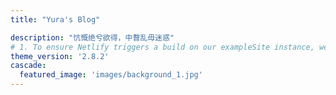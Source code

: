 ```yaml
---
title: "Yura's Blog"

description: "忼慨绝兮欲得，中瞀乱毋迷惑"
# 1. To ensure Netlify triggers a build on our exampleSite instance, we need to change a file in the exampleSite directory.
theme_version: '2.8.2'
cascade:
  featured_image: 'images/background_1.jpg'
---
```


